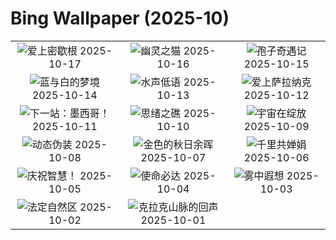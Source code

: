 # Bing Wallpaper (2025-10)

|  |  |  |
|:---:|:---:|:---:|
| ![](https://www.bing.com/th?id=OHR.RockRiverFalls_ZH-CN6532185546_400x240.jpg "爱上密歇根") 2025-10-17 | ![](https://www.bing.com/th?id=OHR.SiberianLynx_ZH-CN0749166653_400x240.jpg "幽灵之猫") 2025-10-16 | ![](https://www.bing.com/th?id=OHR.AmethystLaccaria_ZH-CN0643667280_400x240.jpg "孢子奇遇记") 2025-10-15 |
| ![](https://www.bing.com/th?id=OHR.OiaSantorini_ZH-CN0531650189_400x240.jpg "蓝与白的梦境") 2025-10-14 | ![](https://www.bing.com/th?id=OHR.HinterseeWaterfall_ZH-CN0432994081_400x240.jpg "水声低语") 2025-10-13 | ![](https://www.bing.com/th?id=OHR.SaranacLake_ZH-CN0224689397_400x240.jpg "爱上萨拉纳克") 2025-10-12 |
| ![](https://www.bing.com/th?id=OHR.WoodDuckHen_ZH-CN9558916773_400x240.jpg "下一站：墨西哥！") 2025-10-11 | ![](https://www.bing.com/th?id=OHR.MonurikiFiji_ZH-CN9178115886_400x240.jpg "思绪之礁") 2025-10-10 | ![](https://www.bing.com/th?id=OHR.WebbPillars_ZH-CN9054137596_400x240.jpg "宇宙在绽放") 2025-10-09 |
| ![](https://www.bing.com/th?id=OHR.OctopusCyanea_ZH-CN8948609460_400x240.jpg "动态伪装") 2025-10-08 | ![](https://www.bing.com/th?id=OHR.RidgwayAspens_ZH-CN8735375502_400x240.jpg "金色的秋日余晖") 2025-10-07 | ![](https://www.bing.com/th?id=OHR.AnshunBridge_ZH-CN8392458102_400x240.jpg "千里共婵娟") 2025-10-06 |
| ![](https://www.bing.com/th?id=OHR.TeacherOwl_ZH-CN8289875605_400x240.jpg "庆祝智慧！") 2025-10-05 | ![](https://www.bing.com/th?id=OHR.DragonEndeavour_ZH-CN8160066040_400x240.jpg "使命必达") 2025-10-04 | ![](https://www.bing.com/th?id=OHR.SkyeHeather_ZH-CN2820283990_400x240.jpg "雾中遐想") 2025-10-03 |
| ![](https://www.bing.com/th?id=OHR.OxbowBend_ZH-CN7211791969_400x240.jpg "法定自然区") 2025-10-02 | ![](https://www.bing.com/th?id=OHR.YosemiteClark_ZH-CN7179533292_400x240.jpg "克拉克山脉的回声") 2025-10-01 |  |
